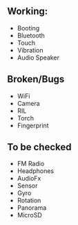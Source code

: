 ## Working:
* Booting
* Bluetooth
* Touch
* Vibration
* Audio Speaker

## Broken/Bugs
* WiFi
* Camera
* RIL
* Torch
* Fingerprint

## To be checked
* FM Radio
* Headphones
* AudioFx
* Sensor
* Gyro
* Rotation
* Panorama
* MicroSD
